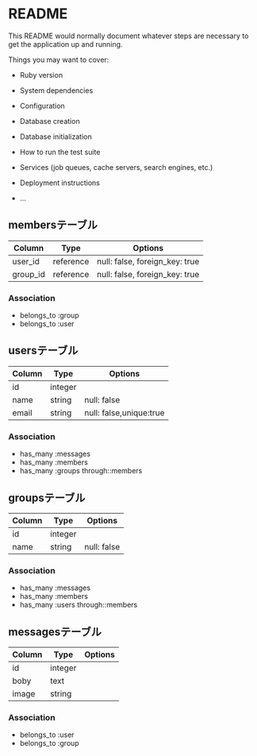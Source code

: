 # README

This README would normally document whatever steps are necessary to get the
application up and running.

Things you may want to cover:

* Ruby version

* System dependencies

* Configuration

* Database creation

* Database initialization

* How to run the test suite

* Services (job queues, cache servers, search engines, etc.)

* Deployment instructions

* ...

## membersテーブル

|Column|Type|Options|
|------|----|-------|
|user_id|reference|null: false, foreign_key: true|
|group_id|reference|null: false, foreign_key: true|

### Association
- belongs_to :group
- belongs_to :user

## usersテーブル

|Column|Type|Options|
|------|----|-------|
|id|integer||
|name|string|null: false|
|email|string|null: false,unique:true|

### Association
- has_many :messages
- has_many :members
- has_many :groups through::members

## groupsテーブル

|Column|Type|Options|
|------|----|-------|
|id|integer||
|name|string|null: false|

### Association
- has_many :messages
- has_many :members
- has_many :users through::members

## messagesテーブル

|Column|Type|Options|
|------|----|-------|
|id|integer||
|boby|text||
|image|string||

### Association
- belongs_to :user
- belongs_to :group



